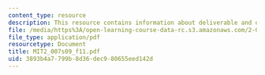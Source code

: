```yaml
---
content_type: resource
description: This resource contains information about deliverable and other activities.
file: /media/https%3A/open-learning-course-data-rc.s3.amazonaws.com/2-007-design-and-manufacturing-i-spring-2009/3893b4a7799b8d36dec980655eed142d_MIT2_007s09_f11.pdf
file_type: application/pdf
resourcetype: Document
title: MIT2_007s09_f11.pdf
uid: 3893b4a7-799b-8d36-dec9-80655eed142d
---
```

